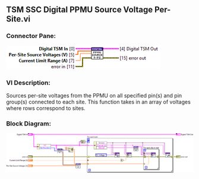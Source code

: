 ## **TSM SSC Digital PPMU Source Voltage Per-Site.vi**
### Connector Pane:
![alt text](/docs/images/Instrument%20Control/Digital/PPMU/TSM%20SSC%20Digital%20PPMU%20Source%20Voltage%20Per-Site.vic.png "TSM SSC Digital PPMU Source Voltage Per-Site.vi connector pane")

### VI Description:
Sources per-site voltages from the PPMU on all specified pin(s) and pin group(s) connected to each site. This  function takes in an array of voltages where rows correspond to sites.

### Block Diagram:
![alt text](/docs/images/Instrument%20Control/Digital/PPMU/TSM%20SSC%20Digital%20PPMU%20Source%20Voltage%20Per-Site.vid.png "TSM SSC Digital PPMU Source Voltage Per-Site.vi block diagram")
